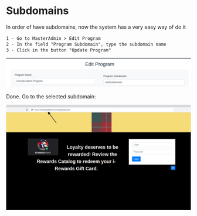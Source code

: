 # Subdomains
In order of have subdomains, now the system has a very easy way of do it

    1 - Go to MasterAdmin > Edit Program
    2 - In the field "Program Subdomain", type the subdomain name
    3 - Click in the button "Update Program"

![editProgram-subdomain](./editProgram-subdomain.png)

Done. Go to the selected subdomain:

![pageSubdomainExample](./pageSubdomainExample.png)
